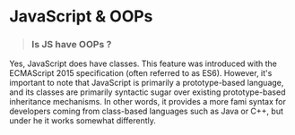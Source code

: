 # JavaScript & OOPs

> ### Is JS have OOPs ?

Yes, JavaScript does have classes. This feature was introduced with the ECMAScript 2015 specification (often referred to as ES6). However, it's important to note that JavaScript is primarily a prototype-based language, and its classes are primarily syntactic sugar over existing prototype-based inheritance mechanisms. In other words, it provides a more fami syntax for developers coming from class-based languages such as Java or C++, but under he it works somewhat differently.
